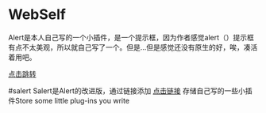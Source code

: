 # WebSelf
 Alert是本人自己写的一个小插件，是一个提示框，因为作者感觉alert（）提示框有点不太美观，所以就自己写了一个。但是...但是感觉还没有原生的好，唉，凑活着用吧。
 
 [点击跳转](https://github.com/Gshihao/WebSelf/tree/main/Alert)
 
 #salert
  Salert是Alert的改进版，通过链接添加
  [点击链接](https://github.com/Gshihao/WebSelf/tree/a16049dbe51d2990f047cf1a6d1feb6758d0cfce/Salert)
存储自己写的一些小插件Store some little plug-ins you write

